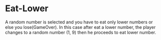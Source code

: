 # Eat-Lower
A random number is selected and you have to eat only lower numbers or else you lose(GameOver). In this case after eat a lower number, the player changes to a random number (1, 9) then he proceeds to eat lower number.
